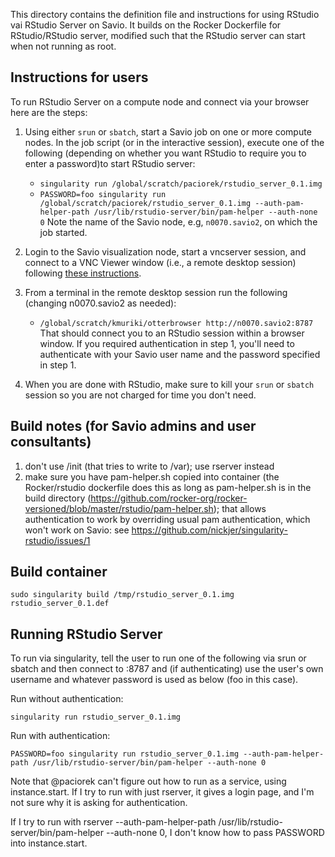 This directory contains the definition file and instructions for using RStudio vai RStudio Server on Savio. It builds on the Rocker Dockerfile for RStudio/RStudio server, modified such that the RStudio server can start when not running as root.

## Instructions for users

To run RStudio Server on a compute node and connect via your browser here are the steps:

  1) Using either `srun` or `sbatch`, start a Savio job on one or more compute nodes. In the job script (or in the interactive session), execute one of the following (depending on whether you want RStudio to require you to enter a password)to start RStudio server:
     - `singularity run /global/scratch/paciorek/rstudio_server_0.1.img`
     - `PASSWORD=foo singularity run /global/scratch/paciorek/rstudio_server_0.1.img --auth-pam-helper-path /usr/lib/rstudio-server/bin/pam-helper --auth-none 0`
     Note the name of the Savio node, e.g, `n0070.savio2`, on which the job started.

  2) Login to the Savio visualization node, start a vncserver session, and connect to a VNC Viewer window (i.e., a remote desktop session) following [these instructions](https://research-it.berkeley.edu/services/high-performance-computing/using-brc-visualization-node-realvnc).

  3) From a terminal in the remote desktop session run the following (changing n0070.savio2 as needed):
     - `/global/scratch/kmuriki/otterbrowser http://n0070.savio2:8787`
     That should connect you to an RStudio session within a browser window. If you required authentication in step 1, you'll need to authenticate with your Savio user name and the password specified in step 1.
      
  4) When you are done with RStudio, make sure to kill your `srun` or `sbatch` session so you are not charged for time you don't need.
  

## Build notes (for Savio admins and user consultants)

  1) don't use /init (that tries to write to /var); use rserver instead
  2)  make sure you have pam-helper.sh copied into container (the Rocker/rstudio dockerfile does this as long as pam-helper.sh is in the build directory (https://github.com/rocker-org/rocker-versioned/blob/master/rstudio/pam-helper.sh); that allows authentication to work by overriding usual pam authentication, which won't work on Savio: see https://github.com/nickjer/singularity-rstudio/issues/1

## Build container

```
sudo singularity build /tmp/rstudio_server_0.1.img rstudio_server_0.1.def
```

## Running RStudio Server

To run via singularity, tell the user to run one of the following via srun or sbatch and then connect to <nodename>:8787 and (if authenticating) use the user's own username and whatever password is used as below (foo in this case).

Run without authentication:
```
singularity run rstudio_server_0.1.img
```

Run with authentication:
```
PASSWORD=foo singularity run rstudio_server_0.1.img --auth-pam-helper-path /usr/lib/rstudio-server/bin/pam-helper --auth-none 0
```

Note that @paciorek can't figure out how to run as a service, using instance.start.
If I try to run with just rserver, it gives a login page, and I'm not sure why it is asking for authentication.

If I try to run with rserver --auth-pam-helper-path /usr/lib/rstudio-server/bin/pam-helper --auth-none 0, I don't know how to pass PASSWORD into instance.start.
